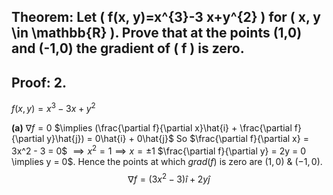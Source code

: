 ## Theorem: Let \( f(x, y)=x^{3}-3 x+y^{2} \) for \( x, y \in \mathbb{R} \). Prove that at the points (1,0) and (-1,0) the gradient of \( f \) is zero.


## Proof: **2.** 
$f(x,y) = x^3 - 3x + y^2$

**(a)** $\nabla f = 0$
$\implies (\frac{\partial f}{\partial x}\hat{i} + \frac{\partial f}{\partial y}\hat{j}) = 0\hat{i} + 0\hat{j}$
So $\frac{\partial f}{\partial x} = 3x^2 - 3 = 0$
$\implies x^2 = 1 \implies x = \pm 1$
$\frac{\partial f}{\partial y} = 2y = 0 \implies y = 0$.
Hence the points at which $grad(f)$ is zero are $(1,0)$ & $(-1,0)$. 
$$\nabla f = (3x^2 - 3)\hat{i} + 2y\hat{j}$$

